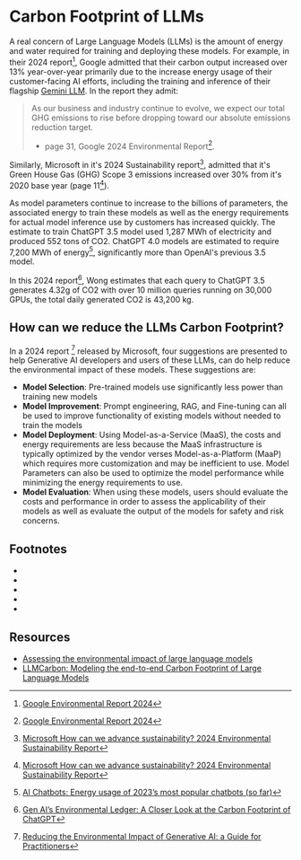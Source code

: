 # Carbon Footprint of LLMs
A real concern of Large Language Models (LLMs) is the amount of energy and water 
required for training and deploying these models. For example, in their 2024 report[^GOOG_2024],
Google admitted that their carbon output increased over 13% year-over-year primarily due to the 
increase energy usage of their customer-facing AI efforts, including the training and inference
of their flagship [Gemini LLM](https://gemini.google.com/). In the report they admit:

> As our business and industry continue to evolve, we expect our total GHG emissions
> to rise before dropping toward our absolute emissions reduction target.
> - page 31, Google 2024 Environmental Report[^GOOG_2024].

Similarly, Microsoft in it's 2024 Sustainability report[^MS_2024], admitted that it's Green House Gas (GHG)
Scope 3 emissions increased over 30% from it's 2020 base year (page 11[^MS_2024]). 

As model parameters continue to increase to the billions of parameters, the associated energy to train these
models as well as the energy requirements for actual model inference use by customers has increased quickly. 
The estimate to train ChatGPT 3.5 model used 1,287 MWh of electricity and produced 552 tons of CO2. ChatGPT 4.0
models are estimated to require 7,200 MWh of energy[^AI_CHATBOTS_2023], significantly more than OpenAI's previous
3.5 model.

In this 2024 report[^PIKTO_2024], Wong estimates that each query to ChatGPT 3.5 generates 4.32g of CO2 with over 10 million
queries running on 30,000 GPUs, the total daily generated CO2 is 43,200 kg.

## How can we reduce the LLMs Carbon Footprint?
In a 2024 report [^MS_REDUCE_GENAI] released by Microsoft, four suggestions are presented to help Generative AI developers 
and users of these LLMs, can do help reduce the environmental impact of these models. These suggestions are:

- **Model Selection**: Pre-trained models use significantly less power than training new models
- **Model Improvement**: Prompt engineering, RAG, and Fine-tuning can all be used to improve functionality of existing models
  without needed to train the models
- **Model Deployment**: Using Model-as-a-Service (MaaS), the costs and energy requirements are less because the MaaS infrastructure
  is typically optimized by the vendor verses Model-as-a-Platform (MaaP) which requires more customization and may be inefficient to 
  use. Model Parameters can also be used to optimize the model performance while minimizing the energy requirements to use. 
- **Model Evaluation**: When using these models, users should evaluate the costs and performance in order to assess the applicability 
  of their models as well as evaluate the output of the models for safety and risk concerns.
 

## Footnotes
- [^AI_CHATBOTS_2023]: [AI Chatbots: Energy usage of 2023’s most popular chatbots (so far)](https://www.trgdatacenters.com/resource/ai-chatbots-energy-usage-of-2023s-most-popular-chatbots-so-far/)
- [^GOOG_2024]: [Google Environmental Report 2024](https://www.gstatic.com/gumdrop/sustainability/google-2024-environmental-report.pdf)
- [^MS_2024]: [Microsoft How can we advance sustainability? 2024 Environmental Sustainability Report](https://query.prod.cms.rt.microsoft.com/cms/api/am/binary/RW1lMjE)
- [^MS_REDUCE_GENAI]: [Reducing the Environmental Impact of Generative AI: a Guide for Practitioners](https://techcommunity.microsoft.com/t5/azure-architecture-blog/reducing-the-environmental-impact-of-generative-ai-a-guide-for/)
- [^PIKTO_2024]: [Gen AI’s Environmental Ledger: A Closer Look at the Carbon Footprint of ChatGPT](https://piktochart.com/blog/carbon-footprint-of-chatgpt/)

## Resources
- [Assessing the environmental impact of large language models](https://www.techtarget.com/searchenterpriseai/tip/Assessing-the-environmental-impact-of-large-language-models)
- [LLMCarbon: Modeling the end-to-end Carbon Footprint of Large Language Models](https://arxiv.org/abs/2309.14393)

